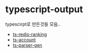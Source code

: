 # typescript-output

typescirpt로 만든것들 모음..

- [ts-redis-ranking](./doc/ts-redis-ranking/index.md)
- [ts-account](./doc/ts-account/index.md)
- [ts-parser-gen](./doc/ts-parser-gen/index.md)
